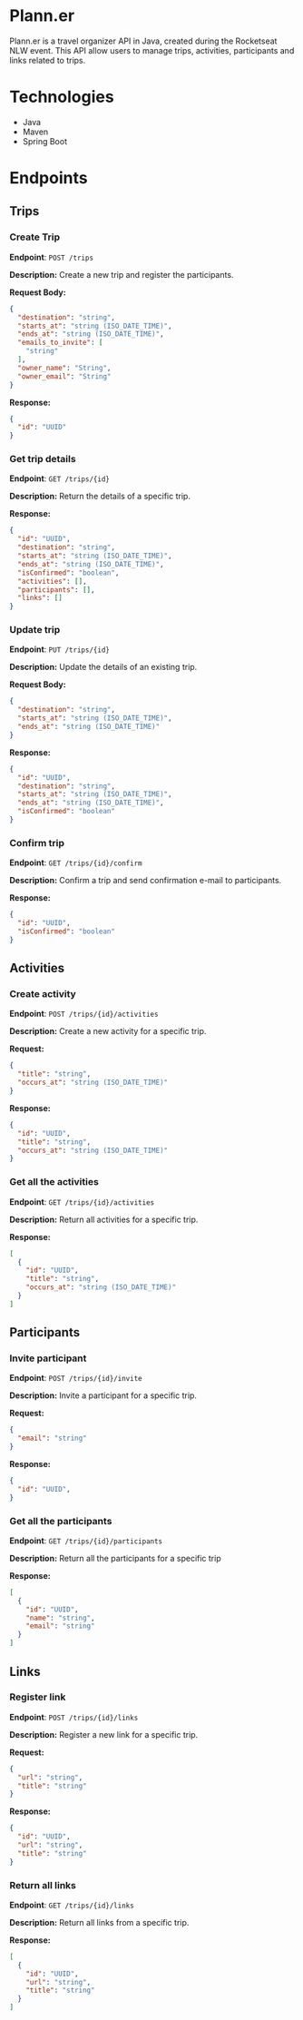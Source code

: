 # Plann.er
Plann.er is a travel organizer API in Java, created during the Rocketseat NLW event. This API allow users to manage trips, activities, participants and links related to trips.

# Technologies
- Java
- Maven
- Spring Boot

# Endpoints

## Trips

### Create Trip

**Endpoint**: `POST /trips`

**Description:** Create a new trip and register the participants.

**Request Body:**
```json
{
  "destination": "string",
  "starts_at": "string (ISO_DATE_TIME)",
  "ends_at": "string (ISO_DATE_TIME)",
  "emails_to_invite": [
    "string"
  ],
  "owner_name": "String",
  "owner_email": "String"
}
```

**Response:**
```json
{
  "id": "UUID"
}
```

### Get trip details

**Endpoint**: `GET /trips/{id}`

**Description:** Return the details of a specific trip.

**Response:**
```json
{
  "id": "UUID",
  "destination": "string",
  "starts_at": "string (ISO_DATE_TIME)",
  "ends_at": "string (ISO_DATE_TIME)",
  "isConfirmed": "boolean",
  "activities": [],
  "participants": [],
  "links": []
}
```

### Update trip

**Endpoint**: `PUT /trips/{id}`

**Description:** Update the details of an existing trip.

**Request Body:**
```json
{
  "destination": "string",
  "starts_at": "string (ISO_DATE_TIME)",
  "ends_at": "string (ISO_DATE_TIME)"
}
```

**Response:**
```json
{
  "id": "UUID",
  "destination": "string",
  "starts_at": "string (ISO_DATE_TIME)",
  "ends_at": "string (ISO_DATE_TIME)",
  "isConfirmed": "boolean"
}
```

### Confirm trip

**Endpoint**: `GET /trips/{id}/confirm`

**Description:** Confirm a trip and send confirmation e-mail to participants.

**Response:**
```json
{
  "id": "UUID",
  "isConfirmed": "boolean"
}
```

## Activities

### Create activity

**Endpoint**: `POST /trips/{id}/activities`

**Description:** Create a new activity for a specific trip.

**Request:**
```json
{
  "title": "string",
  "occurs_at": "string (ISO_DATE_TIME)"
}
```

**Response:**
```json
{
  "id": "UUID",
  "title": "string",
  "occurs_at": "string (ISO_DATE_TIME)"
}
```

### Get all the activities

**Endpoint**: `GET /trips/{id}/activities`

**Description:** Return all activities for a specific trip.

**Response:**
```json
[
  {
    "id": "UUID",
    "title": "string",
    "occurs_at": "string (ISO_DATE_TIME)"
  }
]
```

## Participants

### Invite participant

**Endpoint**: `POST /trips/{id}/invite`

**Description:** Invite a participant for a specific trip.

**Request:**
```json
{
  "email": "string"
}
```

**Response:**
```json
{
  "id": "UUID",
}
```

### Get all the participants

**Endpoint**: `GET /trips/{id}/participants`

**Description:** Return all the participants for a specific trip

**Response:**
```json
[
  {
    "id": "UUID",
    "name": "string",
    "email": "string"
  }
]
```

## Links

### Register link

**Endpoint**: `POST /trips/{id}/links`

**Description:** Register a new link for a specific trip.

**Request:**
```json
{
  "url": "string",
  "title": "string"
}
```

**Response:**
```json
{
  "id": "UUID",
  "url": "string",
  "title": "string"
}
```

### Return all links

**Endpoint**: `GET /trips/{id}/links`

**Description:** Return all links from a specific trip.

**Response:**
```json
[
  {
    "id": "UUID",
    "url": "string",
    "title": "string"
  }
]
```
